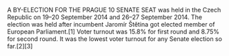 A BY-ELECTION FOR THE PRAGUE 10 SENATE SEAT was held in the Czech Republic on 19–20 September 2014 and 26–27 September 2014. The election was held after incumbent Jaromír Štětina got elected member of European Parliament.[1] Voter turnout was 15.8% for first round and 8.75% for second round. It was the lowest voter turnout for any Senate election so far.[2][3]
